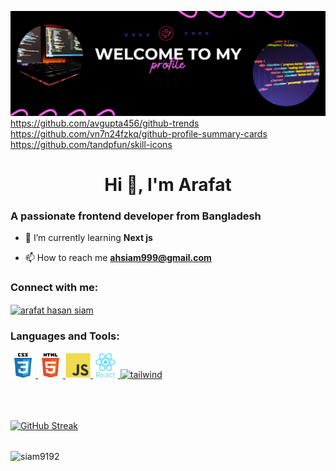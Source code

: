 ![logo](https://github.com/siam9192/Arafat-hasan/blob/main/IMG_20231209_015314.png)
https://github.com/avgupta456/github-trends
https://github.com/vn7n24fzkq/github-profile-summary-cards
https://github.com/tandpfun/skill-icons

<h1 align="center">Hi 👋, I'm Arafat</h1>
<h3 align="">A passionate frontend developer from Bangladesh</h3>

- 🌱 I’m currently learning **Next js**

- 📫 How to reach me **ahsiam999@gmail.com**

<h3 align="left">Connect with me:</h3>
<p align="left">
<a href="https://fb.com/arafat hasan siam" target="blank"><img align="center" src="https://raw.githubusercontent.com/rahuldkjain/github-profile-readme-generator/master/src/images/icons/Social/facebook.svg" alt="arafat hasan siam" height="30" width="40" /></a>
</p>

<h3 align="left">Languages and Tools:</h3>
<p align="left"> <a href="https://www.w3schools.com/css/" target="_blank" rel="noreferrer"> <img src="https://raw.githubusercontent.com/devicons/devicon/master/icons/css3/css3-original-wordmark.svg" alt="css3" width="40" height="40"/> </a> <a href="https://www.w3.org/html/" target="_blank" rel="noreferrer"> <img src="https://raw.githubusercontent.com/devicons/devicon/master/icons/html5/html5-original-wordmark.svg" alt="html5" width="40" height="40"/> </a> <a href="https://developer.mozilla.org/en-US/docs/Web/JavaScript" target="_blank" rel="noreferrer"> <img src="https://raw.githubusercontent.com/devicons/devicon/master/icons/javascript/javascript-original.svg" alt="javascript" width="40" height="40"/> </a> <a href="https://reactjs.org/" target="_blank" rel="noreferrer"> <img src="https://raw.githubusercontent.com/devicons/devicon/master/icons/react/react-original-wordmark.svg" alt="react" width="40" height="40"/> </a> <a href="https://tailwindcss.com/" target="_blank" rel="noreferrer"> <img src="https://www.vectorlogo.zone/logos/tailwindcss/tailwindcss-icon.svg" alt="tailwind" width="40" height="40"/> </a> </p>
<br/>
<br/>
<br/>
<a href="https://git.io/streak-stats"><img src="https://github-readme-streak-stats.herokuapp.com?user=siam9192&theme=dark" alt="GitHub Streak" /></a>
<br/>
<br/>
<p><img align="center" src="https://github-readme-stats.vercel.app/api/top-langs?username=siam9192&show_icons=true&locale=en&layout=compact" alt="siam9192" /></p>

